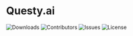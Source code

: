 # Questy.ai

![Downloads](https://img.shields.io/appveyor/build/:Ray0716/:Questy) ![Contributors](https://img.shields.io/github/contributors/Ray0716/Questy?color=dark-green) ![Issues](https://img.shields.io/github/issues/Ray0716/Questy) ![License](https://img.shields.io/github/license/Ray0716/Questy) 
